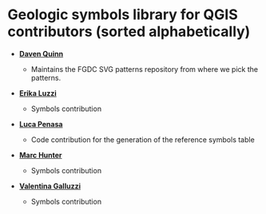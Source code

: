 Geologic symbols library for QGIS contributors (sorted alphabetically)
======================================================================

* **[Daven Quinn](https://github.com/davenquinn)**

  * Maintains the FGDC SVG patterns repository from where we pick the 
    patterns. 

* **[Erika Luzzi](https://github.com/erikaluzzi)**

  * Symbols contribution

* **[Luca Penasa](https://github.com/luca-penasa)**

  * Code contribution for the generation of the reference symbols table

* **[Marc Hunter](https://github.com/mahunterUSGS)**

  * Symbols contribution

* **[Valentina Galluzzi](https://github.com/valemercurii)**

  * Symbols contribution


